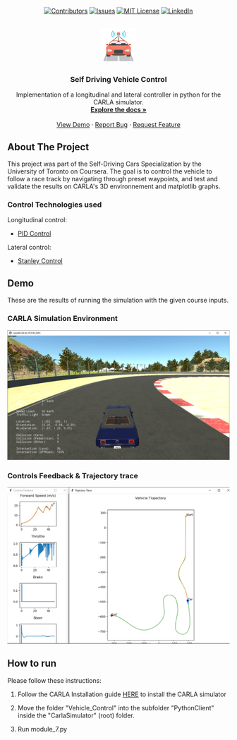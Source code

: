 <div id="top"></div>

<div align="center">

[![Contributors][contributors-shield]][contributors-url]
[![Issues][issues-shield]][issues-url]
[![MIT License][license-shield]][license-url]
[![LinkedIn][linkedin-shield]][linkedin-url]

</div>

</br>

<div align="center">
  <a href="https://github.com/taoufikayoub/Self-Driving_Vehicle_Control">
    <img src="images/self-driving.png" alt="Logo" width="80" height="80">
  </a>

<h3 align="center">Self Driving Vehicle Control</h3>

  <p align="center">
    Implementation of a longitudinal and lateral controller in python for the CARLA simulator.
    <br />
    <a href="https://github.com/taoufikayoub/Self-Driving_Vehicle_Control"><strong>Explore the docs »</strong></a>
    <br />
    <br />
    <a href="https://github.com/taoufikayoub/Self-Driving_Vehicle_Control">View Demo</a>
    ·
    <a href="https://github.com/taoufikayoub/Self-Driving_Vehicle_Control/issues">Report Bug</a>
    ·
    <a href="https://github.com/taoufikayoub/Self-Driving_Vehicle_Control/issues">Request Feature</a>
  </p>
</div>


## About The Project

This project was part of the Self-Driving Cars Specialization by the University of Toronto on Coursera.
The goal is to control the vehicle to follow a race track by navigating through preset waypoints, and test and validate the results on CARLA's 3D environnement and matplotlib graphs. 

### Control Technologies used

Longitudinal control:
- [PID Control](https://en.wikipedia.org/wiki/PID_controller)

Lateral control:
- [Stanley Control](https://en.wikipedia.org/wiki/Stanley_(vehicle))


## Demo

These are the results of running the simulation with the given course inputs.

### CARLA Simulation Environment

<img src="images/carla_simulation.png" alt="CARLA Simulation">

### Controls Feedback & Trajectory trace

<img src="images/Controls_Trajectory.PNG" alt="Control Feedbacks and Trajectory">


## How to run

Please follow these instructions:

1) Follow the CARLA Installation guide [HERE](CARLA-Setup-Guide-_Windows-x64_.pdf) to install the CARLA simulator

2) Move the folder "Vehicle_Control" into the subfolder "PythonClient" inside the "CarlaSimulator" (root) folder.

3) Run module_7.py


<!-- MARKDOWN LINKS & IMAGES -->
<!-- https://www.markdownguide.org/basic-syntax/#reference-style-links -->

[contributors-shield]: https://img.shields.io/github/contributors/taoufikayoub/BlindSupportApp.svg?style=for-the-badge
[contributors-url]: https://github.com/taoufikayoub/BlindSupportApp/graphs/contributors
[forks-shield]: https://img.shields.io/github/forks/taoufikayoub/BlindSupportApp.svg?style=for-the-badge
[forks-url]: https://github.com/taoufikayoub/BlindSupportApp/network/members
[stars-shield]: https://img.shields.io/github/stars/taoufikayoub/BlindSupportApp.svg?style=for-the-badge
[stars-url]: https://github.com/taoufikayoub/BlindSupportApp/stargazers
[issues-shield]: https://img.shields.io/github/issues/taoufikayoub/BlindSupportApp.svg?style=for-the-badge
[issues-url]: https://github.com/taoufikayoub/BlindSupportApp/issues
[license-shield]: https://img.shields.io/github/license/taoufikayoub/BlindSupportApp.svg?style=for-the-badge
[license-url]: https://github.com/taoufikayoub/BlindSupportApp/blob/master/LICENSE.txt
[linkedin-shield]: https://img.shields.io/badge/-LinkedIn-black.svg?style=for-the-badge&logo=linkedin&colorB=555
[linkedin-url]: https://linkedin.com/in/taoufik-ayoub
[product-screenshot]: images/screenshot.png
